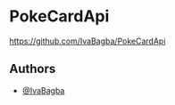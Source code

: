 # PokeCardApi
https://github.com/IvaBagba/PokeCardApi


## Authors

- [@IvaBagba](https://github.com/IvaBagba)

